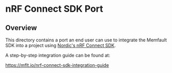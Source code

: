 # nRF Connect SDK Port

## Overview

This directory contains a port an end user can use to integrate the Memfault SDK
into a project using
[Nordic's nRF Connect SDK](https://developer.nordicsemi.com/nRF_Connect_SDK/doc/latest/nrf/introduction.html).

A step-by-step integration guide can be found at:

https://mflt.io/nrf-connect-sdk-integration-guide
